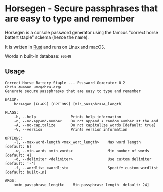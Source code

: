 # Horsegen - Secure passphrases that are easy to type and remember

Horsegen is a console password generator using the famous "correct horse
battert staple" schema (hence the name).

It is written in [Rust](https://rust-lang.org) and runs on Linux and macOS.

Words in built-in database: `80549`

## Usage

```
Correct Horse Battery Staple --- Password Generator 0.2
Chris Aumann <me@chr4.org>
Generate secure passphrases that are easy to type and remember

USAGE:
    horsegen [FLAGS] [OPTIONS] [min_passphrase_length]

FLAGS:
    -h, --help                Prints help information
    -n, --no-append-number    Do not append a random number at the end
    -A, --no-capitalize       Do not capitalize words [default: true]
    -V, --version             Prints version information

OPTIONS:
    -l, --max-word-length <max_word_length>    Max word length [default: 6]
    -w, --min-words <min_words>                Min number of words [default: 4]
    -d, --delimiter <delimiter>                Use custom delimiter [default: '-']
    -f, --wordlist <wordlist>                  Specify custom wordlist [default: built-in]

ARGS:
    <min_passphrase_length>    Min passphrase length [default: 24]
```
